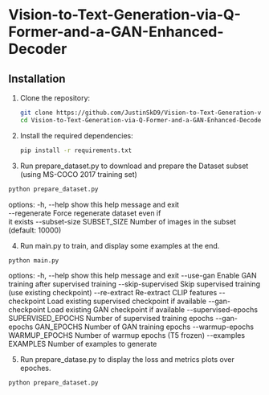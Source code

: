 # Vision-to-Text-Generation-via-Q-Former-and-a-GAN-Enhanced-Decoder

## Installation

1. Clone the repository:
    ```bash
    git clone https://github.com/JustinSkD9/Vision-to-Text-Generation-via-Q-Former-and-a-GAN-Enhanced-Decoder.git
    cd Vision-to-Text-Generation-via-Q-Former-and-a-GAN-Enhanced-Decoder
    ```

2. Install the required dependencies:
    ```bash
    pip install -r requirements.txt
    ```

3. Run prepare_dataset.py to download and prepare the Dataset subset (using MS-COCO 2017 training set)
```bash
python prepare_dataset.py
```
options:
  -h, --help            show this help message and exit    
  --regenerate          Force regenerate dataset even if   
                        it exists
  --subset-size SUBSET_SIZE
                        Number of images in the subset     
                        (default: 10000)

4. Run main.py to train, and display some examples at the end.
```bash
python main.py
```
options:
  -h, --help            show this help message and exit
  --use-gan             Enable GAN training after supervised training
  --skip-supervised     Skip supervised training (use existing checkpoint)
  --re-extract          Re-extract CLIP features
  --checkpoint          Load existing supervised checkpoint if available
  --gan-checkpoint      Load existing GAN checkpoint if available
  --supervised-epochs SUPERVISED_EPOCHS
                        Number of supervised training epochs
  --gan-epochs GAN_EPOCHS
                        Number of GAN training epochs
  --warmup-epochs WARMUP_EPOCHS
                        Number of warmup epochs (T5 frozen)
  --examples EXAMPLES   Number of examples to generate

5. Run prepare_datase.py to display the loss and metrics plots over epoches.
```bash
python prepare_dataset.py
```